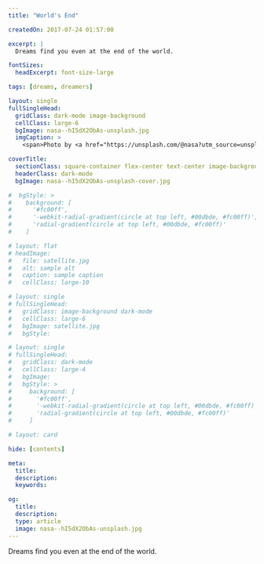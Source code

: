 ```yaml
---
title: "World's End"

createdOn: 2017-07-24 01:57:00

excerpt: |
  Dreams find you even at the end of the world.

fontSizes:
  headExcerpt: font-size-large

tags: [dreams, dreamers]

layout: single
fullSingleHead:
  gridClass: dark-mode image-background
  cellClass: large-6
  bgImage: nasa--hI5dX2ObAs-unsplash.jpg
  imgCaption: >
    <span>Photo by <a href="https://unsplash.com/@nasa?utm_source=unsplash&amp;utm_medium=referral&amp;utm_content=creditCopyText">NASA</a> on <a href="https://unsplash.com/@nasa?utm_source=unsplash&amp;utm_medium=referral&amp;utm_content=creditCopyText">Unsplash</a></span>

coverTitle:
  sectionClass: square-container flex-center text-center image-background
  headerClass: dark-mode
  bgImage: nasa--hI5dX2ObAs-unsplash-cover.jpg

#  bgStyle: >
#    background: [
#      '#fc00ff',
#      '-webkit-radial-gradient(circle at top left, #00dbde, #fc00ff)',
#      'radial-gradient(circle at top left, #00dbde, #fc00ff)'
#    ]

# layout: flat
# headImage:
#   file: satellite.jpg
#   alt: sample alt
#   caption: sample caption
#   cellClass: large-10

# layout: single
# fullSingleHead:
#   gridClass: image-background dark-mode
#   cellClass: large-6
#   bgImage: satellite.jpg
#   bgStyle:

# layout: single
# fullSingleHead:
#   gridClass: dark-mode
#   cellClass: large-4
#   bgImage:
#   bgStyle: >
#     background: [
#       '#fc00ff',
#       '-webkit-radial-gradient(circle at top left, #00dbde, #fc00ff)',
#       'radial-gradient(circle at top left, #00dbde, #fc00ff)'
#     ]

# layout: card

hide: [contents]

meta:
  title:
  description:
  keywords:

og:
  title:
  description:
  type: article
  image: nasa--hI5dX2ObAs-unsplash.jpg
---
```


Dreams find you even at the end of the world.
